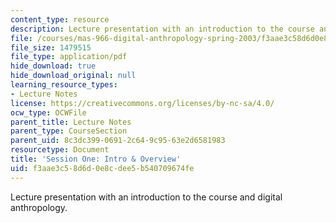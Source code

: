```yaml
---
content_type: resource
description: Lecture presentation with an introduction to the course and digital anthropology.
file: /courses/mas-966-digital-anthropology-spring-2003/f3aae3c58d6d0e8cdee5b540709674fe_daintro.pdf
file_size: 1479515
file_type: application/pdf
hide_download: true
hide_download_original: null
learning_resource_types:
- Lecture Notes
license: https://creativecommons.org/licenses/by-nc-sa/4.0/
ocw_type: OCWFile
parent_title: Lecture Notes
parent_type: CourseSection
parent_uid: 8c3dc399-0691-2c64-9c95-63e2d6581983
resourcetype: Document
title: 'Session One: Intro & Overview'
uid: f3aae3c5-8d6d-0e8c-dee5-b540709674fe
---
```

Lecture presentation with an introduction to the course and digital anthropology.